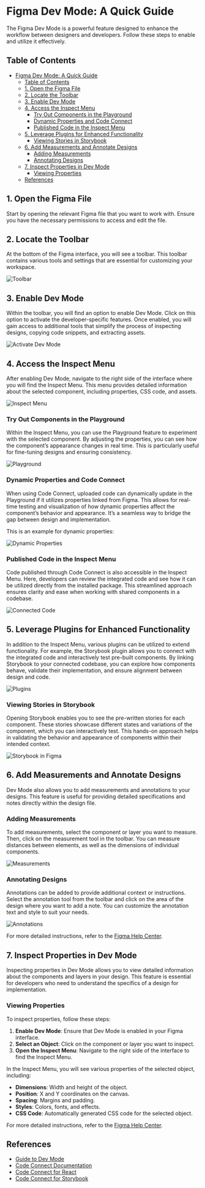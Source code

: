 # Figma Dev Mode: A Quick Guide

The Figma Dev Mode is a powerful feature designed to enhance the workflow between designers and developers. Follow these steps to enable and utilize it effectively.

## Table of Contents

- [Figma Dev Mode: A Quick Guide](#figma-dev-mode-a-quick-guide)
  - [Table of Contents](#table-of-contents)
  - [1. Open the Figma File](#1-open-the-figma-file)
  - [2. Locate the Toolbar](#2-locate-the-toolbar)
  - [3. Enable Dev Mode](#3-enable-dev-mode)
  - [4. Access the Inspect Menu](#4-access-the-inspect-menu)
    - [Try Out Components in the Playground](#try-out-components-in-the-playground)
    - [Dynamic Properties and Code Connect](#dynamic-properties-and-code-connect)
    - [Published Code in the Inspect Menu](#published-code-in-the-inspect-menu)
  - [5. Leverage Plugins for Enhanced Functionality](#5-leverage-plugins-for-enhanced-functionality)
    - [Viewing Stories in Storybook](#viewing-stories-in-storybook)
  - [6. Add Measurements and Annotate Designs](#6-add-measurements-and-annotate-designs)
    - [Adding Measurements](#adding-measurements)
    - [Annotating Designs](#annotating-designs)
  - [7. Inspect Properties in Dev Mode](#7-inspect-properties-in-dev-mode)
    - [Viewing Properties](#viewing-properties)
  - [References](#references)

## 1. Open the Figma File

Start by opening the relevant Figma file that you want to work with. Ensure you have the necessary permissions to access and edit the file.

## 2. Locate the Toolbar

At the bottom of the Figma interface, you will see a toolbar. This toolbar contains various tools and settings that are essential for customizing your workspace.

![Toolbar](assets/dev-mode/figma-toolbar.png)

## 3. Enable Dev Mode

Within the toolbar, you will find an option to enable Dev Mode. Click on this option to activate the developer-specific features. Once enabled, you will gain access to additional tools that simplify the process of inspecting designs, copying code snippets, and extracting assets.

![Activate Dev Mode](assets/dev-mode/activate-dev-mode.png)

## 4. Access the Inspect Menu

After enabling Dev Mode, navigate to the right side of the interface where you will find the Inspect Menu. This menu provides detailed information about the selected component, including properties, CSS code, and assets.

![Inspect Menu](assets/dev-mode/inspect-menu.png)

### Try Out Components in the Playground

Within the Inspect Menu, you can use the Playground feature to experiment with the selected component. By adjusting the properties, you can see how the component’s appearance changes in real time. This is particularly useful for fine-tuning designs and ensuring consistency.

![Playground](assets/dev-mode/playground.png)

### Dynamic Properties and Code Connect

When using Code Connect, uploaded code can dynamically update in the Playground if it utilizes properties linked from Figma. This allows for real-time testing and visualization of how dynamic properties affect the component’s behavior and appearance. It’s a seamless way to bridge the gap between design and implementation.

This is an example for dynamic properties:

![Dynamic Properties](assets/dev-mode/dynamic-properties.png)

### Published Code in the Inspect Menu

Code published through Code Connect is also accessible in the Inspect Menu. Here, developers can review the integrated code and see how it can be utilized directly from the installed package. This streamlined approach ensures clarity and ease when working with shared components in a codebase.

![Connected Code](assets/dev-mode/connected-code.png)

## 5. Leverage Plugins for Enhanced Functionality

In addition to the Inspect Menu, various plugins can be utilized to extend functionality. For example, the Storybook plugin allows you to connect with the integrated code and interactively test pre-built components. By linking Storybook to your connected codebase, you can explore how components behave, validate their implementation, and ensure alignment between design and code.

![Plugins](assets/dev-mode/plugins.png)

### Viewing Stories in Storybook

Opening Storybook enables you to see the pre-written stories for each component. These stories showcase different states and variations of the component, which you can interactively test. This hands-on approach helps in validating the behavior and appearance of components within their intended context.

![Storybook in Figma](assets/dev-mode/storybook-figma.png)

## 6. Add Measurements and Annotate Designs

Dev Mode also allows you to add measurements and annotations to your designs. This feature is useful for providing detailed specifications and notes directly within the design file.

### Adding Measurements

To add measurements, select the component or layer you want to measure. Then, click on the measurement tool in the toolbar. You can measure distances between elements, as well as the dimensions of individual components.

![Measurements](assets/dev-mode/measurements.png)

### Annotating Designs

Annotations can be added to provide additional context or instructions. Select the annotation tool from the toolbar and click on the area of the design where you want to add a note. You can customize the annotation text and style to suit your needs.

![Annotations](assets/dev-mode/annotations.png)

For more detailed instructions, refer to the [Figma Help Center](https://help.figma.com/hc/en-us/articles/20774752502935-Add-measurements-and-annotate-designs-in-Dev-Mode).

## 7. Inspect Properties in Dev Mode

Inspecting properties in Dev Mode allows you to view detailed information about the components and layers in your design. This feature is essential for developers who need to understand the specifics of a design for implementation.

### Viewing Properties

To inspect properties, follow these steps:

1. **Enable Dev Mode**: Ensure that Dev Mode is enabled in your Figma interface.
2. **Select an Object**: Click on the component or layer you want to inspect.
3. **Open the Inspect Menu**: Navigate to the right side of the interface to find the Inspect Menu.

In the Inspect Menu, you will see various properties of the selected object, including:

- **Dimensions**: Width and height of the object.
- **Position**: X and Y coordinates on the canvas.
- **Spacing**: Margins and padding.
- **Styles**: Colors, fonts, and effects.
- **CSS Code**: Automatically generated CSS code for the selected object.

For more detailed instructions, refer to the [Figma Help Center](https://help.figma.com/hc/en-us/articles/22012921621015-Guide-to-inspecting).

## References

- [Guide to Dev Mode](https://help.figma.com/hc/en-us/articles/15023124644247-Guide-to-Dev-Mode)
- [Code Connect Documentation](https://www.figma.com/code-connect-docs/)
- [Code Connect for React](https://www.figma.com/code-connect-docs/react/)
- [Code Connect for Storybook](https://www.figma.com/code-connect-docs/storybook/)
